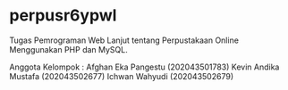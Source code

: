 # perpusr6ypwl
Tugas Pemrograman Web Lanjut tentang Perpustakaan Online Menggunakan PHP dan MySQL.

Anggota Kelompok :
Afghan Eka Pangestu (202043501783)
Kevin Andika Mustafa (202043502677)
Ichwan Wahyudi (202043502679)
